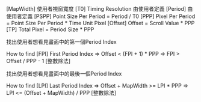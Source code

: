 [MapWidth] 使用者視窗寬度
[T0] Timing Resolution 由使用者定義
[Period] 由使用者定義
[PSPP] Point Size Per Period = Period / T0
[PPP] Pixel Per Period = Point Size Per Period * Time Unit Pixel
[Offset] Offset =  Scroll Value * PPP
[TP] Total Pixel = Period Size * PPP

找出使用者想看見畫面中的第一個Period Index

How to find [FPI] First Period Index
=> Offset < (FPI + 1) * PPP
=> FPI > Offset / PPP - 1 [整數除法]

找出使用者想看見畫面中的最後一個Period Index

How to find [LPI] Last Period Index
=> Offset + MapWidth >= LPI * PPP
=> LPI <= (Offset + MapWidth) / PPP [整數除法]


